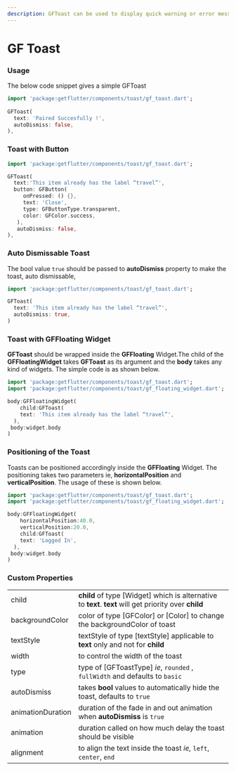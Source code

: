 ```yaml
---
description: GFToast can be used to display quick warning or error messages.
---
```


# GF Toast

### Usage

The below code snippet gives a simple GFToast

```dart
import 'package:getflutter/components/toast/gf_toast.dart';
 
GFToast(
  text: 'Paired Succesfully !',
  autoDismiss: false,
),
```

### Toast with Button

```dart
import 'package:getflutter/components/toast/gf_toast.dart';

GFToast(
  text:'This item already has the label “travel”',
  button: GFButton(
     onPressed: () {},
     text: 'Close',
     type: GFButtonType.transparent,
     color: GFColor.success,
   ),
   autoDismiss: false,
),
```

### Auto Dismissable Toast

The bool value `true` should be passed to **autoDismiss** property to make the toast, auto dismissable,

```dart
import 'package:getflutter/components/toast/gf_toast.dart';

GFToast(
  text: 'This item already has the label “travel”',
  autoDismiss: true,
)
```

### Toast with GFFloating Widget

**GFToast** should be wrapped inside the **GFFloating** Widget.The child of the **GFFloatingWidget** takes **GFToast** as its argument and the **body** takes any kind of widgets. The simple code is as shown below. 

```dart
import 'package:getflutter/components/toast/gf_toast.dart';
import 'package:getflutter/components/toast/gf_floating_widget.dart';

body:GFFloatingWidget(
    child:GFToast(
    text: 'This item already has the label “travel”',
  ),
 body:widget.body
)
```

### Positioning of the Toast

Toasts can be positioned accordingly inside the **GFFloating** Widget. The positioning takes two parameters ie, **horizontalPosition** and **verticalPosition**. The usage of these is shown below.

```dart
import 'package:getflutter/components/toast/gf_toast.dart';
import 'package:getflutter/components/toast/gf_floating_widget.dart';

body:GFFloatingWidget(
    horizontalPosition:40.0,
    verticalPosition:20.0,
    child:GFToast(
    text: 'Logged In',
  ),
 body:widget.body
)
```

### Custom Properties

|  |  |
| :--- | :--- |
| child               | **child** of type \[Widget\] which is alternative to **text**. **text** will get priority over **child** |
| backgroundColor | color of type \[GFColor\] or \[Color\] to change the backgroundColor of toast |
| textStyle | textStyle of type \[textStyle\] applicable to **text** only and not for **child** |
| width | to control the width of the toast |
| type | type of \[GFToastType\]  _ie_, `rounded` , `fullWidth` and defaults to `basic` |
| autoDismiss | takes **bool** values to automatically hide the toast, defaults to `true` |
| animationDuration | duration of the fade in and out animation when **autoDismiss** is `true` |
| animation | duration called on how much delay the toast should be visible |
| alignment | to align the text inside the toast _ie,_ `left`, `center`, `end` |

